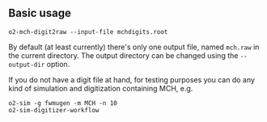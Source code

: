 <!-- doxy
\page refDetectorsMUONMCHRawEncoderDigit Digit Conversion
/doxy -->

## Basic usage

    o2-mch-digit2raw --input-file mchdigits.root

By default (at least currently) there's only one output file, named `mch.raw`
in the current directory.  The output directory can be changed using the
`--output-dir` option.

If you do not have a digit file at hand, for testing purposes you can do any
kind of simulation and digitization containing MCH, e.g.

    o2-sim -g fwmugen -m MCH -n 10
    o2-sim-digitizer-workflow
